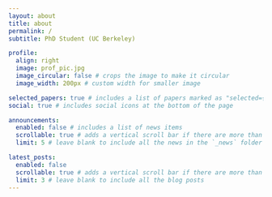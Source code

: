 ```yaml
---
layout: about
title: about
permalink: /
subtitle: PhD Student (UC Berkeley)

profile:
  align: right
  image: prof_pic.jpg
  image_circular: false # crops the image to make it circular
  image_width: 200px # custom width for smaller image

selected_papers: true # includes a list of papers marked as "selected={true}"
social: true # includes social icons at the bottom of the page

announcements:
  enabled: false # includes a list of news items
  scrollable: true # adds a vertical scroll bar if there are more than 3 news items
  limit: 5 # leave blank to include all the news in the `_news` folder

latest_posts:
  enabled: false
  scrollable: true # adds a vertical scroll bar if there are more than 3 new posts items
  limit: 3 # leave blank to include all the blog posts
---
```

